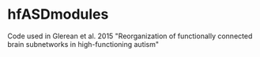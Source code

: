 # hfASDmodules
Code used in Glerean et al. 2015 "Reorganization of functionally connected brain subnetworks in high-functioning autism"
